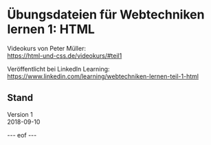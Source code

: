 # Übungsdateien für Webtechniken lernen 1: HTML 

Videokurs von Peter Müller:    
https://html-und-css.de/videokurs/#teil1

Veröffentlicht bei LinkedIn Learning:  
https://www.linkedin.com/learning/webtechniken-lernen-teil-1-html


## Stand   
Version 1   
2018-09-10   

--- eof --- 
